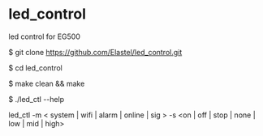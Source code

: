 # led_control
led control for EG500

$ git clone https://github.com/Elastel/led_control.git

$ cd led_control

$ make clean && make

$ ./led_ctl --help

led_ctl -m < system | wifi | alarm | online | sig > -s <on | off | stop | none | low | mid | high>
